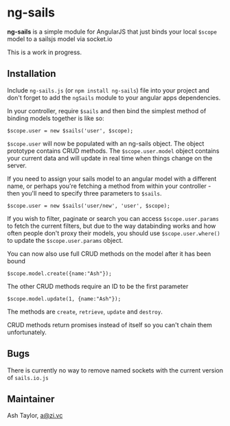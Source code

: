 ng-sails
========
**ng-sails** is a simple module for AngularJS that just binds your local `$scope` model to a sailsjs model via socket.io

This is a work in progress.

Installation
------------

Include `ng-sails.js` (or `npm install ng-sails`) file into your project and don't forget to add the `ngSails` module to your angular apps dependencies.

In your controller, require `$sails` and then bind the simplest method of binding models together is like so:

    $scope.user = new $sails('user', $scope);

`$scope.user` will now be populated with an ng-sails object. The object prototype contains CRUD methods. The `$scope.user.model` object contains your current data and will update in real time when things change on the server.

If you need to assign your sails model to an angular model with a different name, or perhaps you're fetching a method from within your controller - then you'll need to specify three parameters to `$sails`.

    $scope.user = new $sails('user/new', 'user', $scope);

If you wish to filter, paginate or search you can access `$scope.user.params` to fetch the current filters, but due to the way databinding works and how often people don't proxy their models, you should use `$scope.user.where()` to update the `$scope.user.params` object.

You can now also use full CRUD methods on the model after it has been bound

    $scope.model.create({name:"Ash"});

The other CRUD methods require an ID to be the first parameter

	$scope.model.update(1, {name:"Ash"});

The methods are `create`, `retrieve`, `update` and `destroy`.

CRUD methods return promises instead of itself so you can't chain them unfortunately.

Bugs
----------
There is currently no way to remove named sockets with the current version of `sails.io.js`

Maintainer
----------
Ash Taylor, [a@zi.vc](mailto:a@zi.vc)

